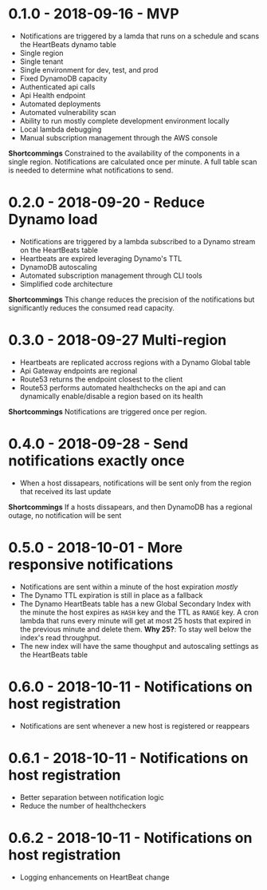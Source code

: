 # 0.1.0 - 2018-09-16 - MVP  
- Notifications are triggered by a lamda that runs on a schedule and scans the HeartBeats dynamo table  
- Single region  
- Single tenant  
- Single environment for dev, test, and prod
- Fixed DynamoDB capacity  
- Authenticated api calls  
- Api Health endpoint  
- Automated deployments  
- Automated vulnerability scan  
- Ability to run mostly complete development environment locally
- Local lambda debugging  
- Manual subscription management through the AWS console  

**Shortcommings** Constrained to the availability of the components in a single region. Notifications are calculated once per minute. A full table scan is needed to determine what notifications to send.  

# 0.2.0 - 2018-09-20 - Reduce Dynamo load  
- Notifications are triggered by a lambda subscribed to a Dynamo stream on the HeartBeats table  
- Heartbeats are expired leveraging Dynamo's TTL  
- DynamoDB autoscaling  
- Automated subscription management through CLI tools  
- Simplified code architecture  

**Shortcommings** This change reduces the precision of the notifications but significantly reduces the consumed read capacity.  

# 0.3.0 - 2018-09-27 Multi-region  
- Heartbeats are replicated accross regions with a Dynamo Global table  
- Api Gateway endpoints are regional  
- Route53 returns the endpoint closest to the client  
- Route53 performs automated healthchecks on the api and can dynamically enable/disable a region based on its health  

**Shortcommings** Notifications are triggered once per region.  

# 0.4.0 - 2018-09-28 - Send notifications exactly once  
- When a host dissapears, notifications will be sent only from the region that received its last update  

**Shortcommings** If a hosts dissapears, and then DynamoDB has a regional outage, no notification will be sent  

# 0.5.0 - 2018-10-01 - More responsive notifications  
- Notifications are sent within a minute of the host expiration _mostly_  
- The Dynamo TTL expiration is still in place as a fallback  
- The Dynamo HeartBeats table has a new Global Secondary Index with the minute the host expires as `HASH` key and the TTL as `RANGE` key. A cron lambda that runs every minute will get at most 25 hosts that expired in the previous minute and delete them. **Why 25?**: To stay well below the index's read throughput.  
- The new index will have the same thoughput and autoscaling settings as the HeartBeats table  

# 0.6.0 - 2018-10-11 - Notifications on host registration  
- Notifications are sent whenever a new host is registered or reappears  

# 0.6.1 - 2018-10-11 - Notifications on host registration  
- Better separation between notification logic  
- Reduce the number of healthcheckers  

# 0.6.2 - 2018-10-11 - Notifications on host registration  
- Logging enhancements on HeartBeat change  
